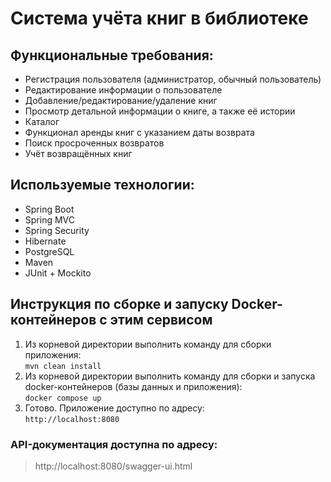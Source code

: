 # Система учёта книг в библиотеке

## Функциональные требования:
* Регистрация пользователя (администратор, обычный пользователь)
* Редактирование информации о пользователе
* Добавление/редактирование/удаление книг
* Просмотр детальной информации о книге, а также её истории
* Каталог
* Функционал аренды книг с указанием даты возврата
* Поиск просроченных возвратов
* Учёт возвращённых книг

## Используемые технологии:
* Spring Boot
* Spring MVC
* Spring Security
* Hibernate
* PostgreSQL
* Maven
* JUnit + Mockito

## Инструкция по сборке и запуску Docker-контейнеров с этим сервисом
1. Из корневой директории выполнить команду для сборки приложения: <br> `mvn clean install` <br>
2. Из корневой директории выполнить команду для сборки и запуска docker-контейнеров (базы данных и приложения): <br> `docker compose up` <br>
3. Готово. Приложение доступно по адресу: <br> `http://localhost:8080` <br>

### API-документация доступна по адресу: 
> http://localhost:8080/swagger-ui.html <br>